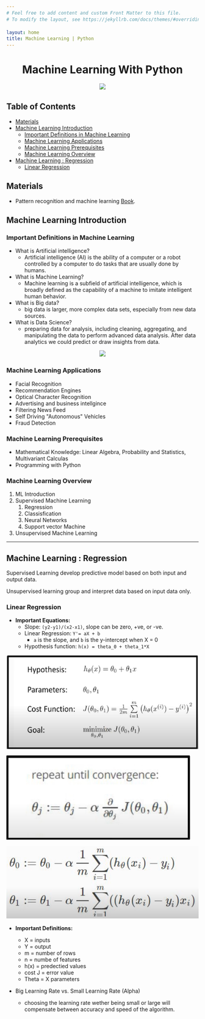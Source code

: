 ```yaml
---
# Feel free to add content and custom Front Matter to this file.
# To modify the layout, see https://jekyllrb.com/docs/themes/#overriding-theme-defaults

layout: home
title: Machine Learning | Python
---
```


<h1 align="center"> Machine Learning With Python</h1>

<p align="center"><img src="https://tecnico.ulisboa.pt/files/2017/06/priberam-machine-learning-lunch-seminar-joao-xavier-1140x641.jpg"></p>

<h2> Table of Contents </h2>

- [Materials](#materials)
- [Machine Learning Introduction](#machine-learning-introduction)
  - [Important Definitions in Machine Learning](#important-definitions-in-machine-learning)
  - [Machine Learning Applications](#machine-learning-applications)
  - [Machine Learning Prerequisites](#machine-learning-prerequisites)
  - [Machine Learning Overview](#machine-learning-overview)
- [Machine Learning : Regression](#machine-learning--regression)
  - [Linear Regression](#linear-regression)

## Materials
- Pattern recognition and machine learning [Book](http://users.isr.ist.utl.pt/~wurmd/Livros/school/Bishop%20-%20Pattern%20Recognition%20And%20Machine%20Learning%20-%20Springer%20%202006.pdf).


## Machine Learning Introduction

### Important Definitions in Machine Learning

- What is Artificial intelligence?
  - Artificial intelligence (AI) is the ability of a computer or a robot controlled by a computer to do tasks that are usually done by humans.
- What is Machine Learning?
  - Machine learning is a subfield of artificial intelligence, which is broadly defined as the capability of a machine to imitate intelligent human behavior.
- What is Big data?
  - big data is larger, more complex data sets, especially from new data sources.
- What is Data Science?
  -  preparing data for analysis, including cleaning, aggregating, and manipulating the data to perform advanced data analysis. After data analytics we could predict or draw insights from data.

<center><img width="300" src="https://www.researchgate.net/publication/330948278/figure/fig1/AS:723867312062471@1549594824742/The-field-of-data-science-including-statistics-big-data-and-artificial-intelligence-8.ppm"/></center>


### Machine Learning Applications

- Facial Recognition
- Recommendation Engines
- Optical Character Recognition
- Advertising and business intellgince
- Filtering News Feed
- Self Driving "Autonomous" Vehicles
- Fraud Detection

### Machine Learning Prerequisites

- Mathematical Knowledge: Linear Algebra, Probability and Statistics, Multivariant Calculas
- Programming with Python


### Machine Learning Overview


1. ML Introduction
2. Supervised Machine Learning
   1. Regression
   2. Classisfication
   3. Neural Networks
   4. Support vector Machine
3. Unsupervised Machine Learning

--- 


## Machine Learning : Regression

Supervised Learning develop predictive model based on both input and output data.

Unsupervised learning group and interpret data based on input data only.


### Linear Regression

- **Important Equations:**
  - Slope: `(y2-y1)/(x2-x1)`, slope can be zero, +ve, or -ve.
  - Linear Regression: `Y'= aX + b`
    - `a` is the slope, and `b` is the y-intercept when X = 0
  - Hypothesis function: `h(x) = theta_0 + theta_1*X`

![Linear Regression Rules](../assets/MLPython/LinearRegressionRules.png)

![Gradient Descent](../assets/MLPython/GradientDescent.png)

![Gradient Descent Detailed](../assets/MLPython/GradientDescentDetailed.png)


- **Important Definitions:**
  - X = inputs
  - Y = output
  - m = number of rows
  - n = numbe of features
  - h(x) = predectied values
  - cost J = error value
  - Theta = X parameters


- Big Learning Rate vs. Small Learning Rate (Alpha)
  - choosing the learning rate wether being small or large will compensate between accuracy and speed of the algorithm.